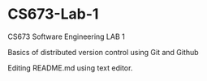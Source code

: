 # CS673-Lab-1
CS673 Software Engineering LAB 1

Basics of distributed version control using  Git and Github

Editing README.md using text editor.
